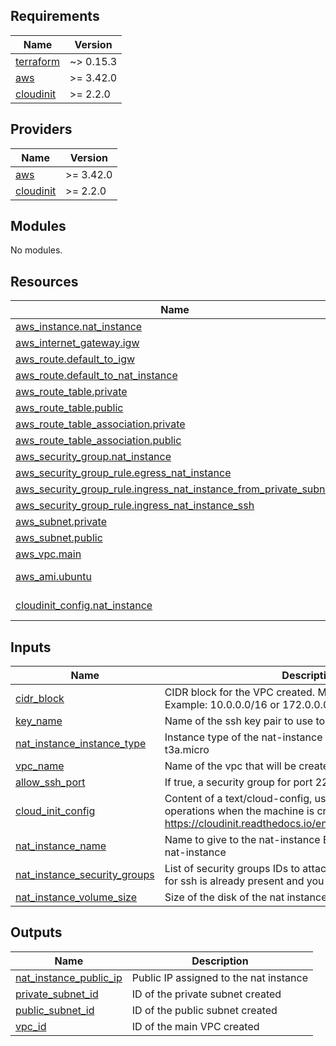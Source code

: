 ## Requirements

| Name | Version |
|------|---------|
| <a name="requirement_terraform"></a> [terraform](#requirement\_terraform) | ~> 0.15.3 |
| <a name="requirement_aws"></a> [aws](#requirement\_aws) | >= 3.42.0 |
| <a name="requirement_cloudinit"></a> [cloudinit](#requirement\_cloudinit) | >= 2.2.0 |

## Providers

| Name | Version |
|------|---------|
| <a name="provider_aws"></a> [aws](#provider\_aws) | >= 3.42.0 |
| <a name="provider_cloudinit"></a> [cloudinit](#provider\_cloudinit) | >= 2.2.0 |

## Modules

No modules.

## Resources

| Name | Type |
|------|------|
| [aws_instance.nat_instance](https://registry.terraform.io/providers/hashicorp/aws/latest/docs/resources/instance) | resource |
| [aws_internet_gateway.igw](https://registry.terraform.io/providers/hashicorp/aws/latest/docs/resources/internet_gateway) | resource |
| [aws_route.default_to_igw](https://registry.terraform.io/providers/hashicorp/aws/latest/docs/resources/route) | resource |
| [aws_route.default_to_nat_instance](https://registry.terraform.io/providers/hashicorp/aws/latest/docs/resources/route) | resource |
| [aws_route_table.private](https://registry.terraform.io/providers/hashicorp/aws/latest/docs/resources/route_table) | resource |
| [aws_route_table.public](https://registry.terraform.io/providers/hashicorp/aws/latest/docs/resources/route_table) | resource |
| [aws_route_table_association.private](https://registry.terraform.io/providers/hashicorp/aws/latest/docs/resources/route_table_association) | resource |
| [aws_route_table_association.public](https://registry.terraform.io/providers/hashicorp/aws/latest/docs/resources/route_table_association) | resource |
| [aws_security_group.nat_instance](https://registry.terraform.io/providers/hashicorp/aws/latest/docs/resources/security_group) | resource |
| [aws_security_group_rule.egress_nat_instance](https://registry.terraform.io/providers/hashicorp/aws/latest/docs/resources/security_group_rule) | resource |
| [aws_security_group_rule.ingress_nat_instance_from_private_subnet](https://registry.terraform.io/providers/hashicorp/aws/latest/docs/resources/security_group_rule) | resource |
| [aws_security_group_rule.ingress_nat_instance_ssh](https://registry.terraform.io/providers/hashicorp/aws/latest/docs/resources/security_group_rule) | resource |
| [aws_subnet.private](https://registry.terraform.io/providers/hashicorp/aws/latest/docs/resources/subnet) | resource |
| [aws_subnet.public](https://registry.terraform.io/providers/hashicorp/aws/latest/docs/resources/subnet) | resource |
| [aws_vpc.main](https://registry.terraform.io/providers/hashicorp/aws/latest/docs/resources/vpc) | resource |
| [aws_ami.ubuntu](https://registry.terraform.io/providers/hashicorp/aws/latest/docs/data-sources/ami) | data source |
| [cloudinit_config.nat_instance](https://registry.terraform.io/providers/hashicorp/cloudinit/latest/docs/data-sources/config) | data source |

## Inputs

| Name | Description | Type | Default | Required |
|------|-------------|------|---------|:--------:|
| <a name="input_cidr_block"></a> [cidr\_block](#input\_cidr\_block) | CIDR block for the VPC created. Muat be at least /16 or /less. Example: 10.0.0.0/16 or 172.0.0.0/8 | `string` | n/a | yes |
| <a name="input_key_name"></a> [key\_name](#input\_key\_name) | Name of the ssh key pair to use to access the nat instance | `string` | n/a | yes |
| <a name="input_nat_instance_instance_type"></a> [nat\_instance\_instance\_type](#input\_nat\_instance\_instance\_type) | Instance type of the nat-instance ec2 machine. Example: t3a.micro | `string` | n/a | yes |
| <a name="input_vpc_name"></a> [vpc\_name](#input\_vpc\_name) | Name of the vpc that will be created | `string` | n/a | yes |
| <a name="input_allow_ssh_port"></a> [allow\_ssh\_port](#input\_allow\_ssh\_port) | If true, a security group for port 22 is created | `bool` | `true` | no |
| <a name="input_cloud_init_config"></a> [cloud\_init\_config](#input\_cloud\_init\_config) | Content of a text/cloud-config, used to perform some operations when the machine is created. More info here: https://cloudinit.readthedocs.io/en/latest/topics/modules.html | `string` | `""` | no |
| <a name="input_nat_instance_name"></a> [nat\_instance\_name](#input\_nat\_instance\_name) | Name to give to the nat-instance EC2 machine. Default to nat-instance | `string` | `"nat-instance"` | no |
| <a name="input_nat_instance_security_groups"></a> [nat\_instance\_security\_groups](#input\_nat\_instance\_security\_groups) | List of security groups IDs to attach to the nat instance. A rule for ssh is already present and you shouldn't add a rule for it | `list(string)` | `[]` | no |
| <a name="input_nat_instance_volume_size"></a> [nat\_instance\_volume\_size](#input\_nat\_instance\_volume\_size) | Size of the disk of the nat instance, in GiB. Default: 8 | `number` | `8` | no |

## Outputs

| Name | Description |
|------|-------------|
| <a name="output_nat_instance_public_ip"></a> [nat\_instance\_public\_ip](#output\_nat\_instance\_public\_ip) | Public IP assigned to the nat instance |
| <a name="output_private_subnet_id"></a> [private\_subnet\_id](#output\_private\_subnet\_id) | ID of the private subnet created |
| <a name="output_public_subnet_id"></a> [public\_subnet\_id](#output\_public\_subnet\_id) | ID of the public subnet created |
| <a name="output_vpc_id"></a> [vpc\_id](#output\_vpc\_id) | ID of the main VPC created |
